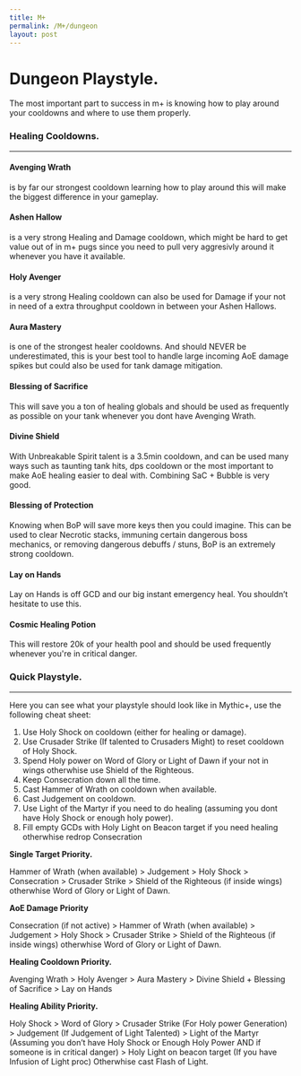 ```yaml
---
title: M+
permalink: /M+/dungeon
layout: post
---
```



# Dungeon Playstyle.

The most important part to success in m+ is knowing how to play around your cooldowns and where to use them properly.

### **Healing Cooldowns.**
---
#### **Avenging Wrath**
is by far our strongest cooldown learning how to play around this will make the biggest difference in your gameplay.

#### **Ashen Hallow**
is a very strong Healing and Damage cooldown, which might be hard to get value out of in m+ pugs since you need to pull very aggresivly around it whenever you have it available.

#### **Holy Avenger**
is a very strong Healing cooldown can also be used for Damage if your not in need of a extra throughput cooldown in between your Ashen Hallows.

#### **Aura Mastery**
is one of the strongest healer cooldowns. And should NEVER be underestimated, this is your best tool to handle large incoming AoE damage spikes but could also be used for tank damage mitigation.

#### **Blessing of Sacrifice**
This will save you a ton of healing globals and should be used as frequently as possible on your tank whenever you dont have Avenging Wrath.

#### **Divine Shield**
With Unbreakable Spirit talent is a 3.5min cooldown, and can be used many ways such as taunting tank hits, dps cooldown or the most important to make AoE healing easier to deal with. Combining SaC + Bubble is very good.

#### **Blessing of Protection**
Knowing when BoP will save more keys then you could imagine. This can be used to clear Necrotic stacks, immuning certain dangerous boss mechanics, or removing dangerous debuffs / stuns, BoP is an extremely strong cooldown.

#### **Lay on Hands**
Lay on Hands is off GCD and our big instant emergency heal. You shouldn’t hesitate to use this.

#### **Cosmic Healing Potion**
This will restore 20k of your health pool and should be used frequently whenever you're in critical danger.




### **Quick Playstyle.**
---
Here you can see what your playstyle should look like in Mythic+, use the following cheat sheet:

1. Use Holy Shock on cooldown (either for healing or damage).
2. Use Crusader Strike (If talented to Crusaders Might) to reset cooldown of Holy Shock.
3. Spend Holy power on Word of Glory or Light of Dawn if your not in wings otherwhise use Shield of the Righteous.
4. Keep Consecration down all the time.
5. Cast Hammer of Wrath on cooldown when available.
6. Cast Judgement on cooldown.
7. Use Light of the Martyr if you need to do healing (assuming you dont have Holy Shock or enough holy power).
8. Fill empty GCDs with Holy Light on Beacon target if you need healing otherwhise redrop Consecration


**Single Target Priority.**

Hammer of Wrath (when available) > Judgement > Holy Shock > Consecration > Crusader Strike >  Shield of the Righteous (if inside wings) otherwhise Word of Glory or Light of Dawn.

**AoE Damage Priority**

Consecration (if not active) > Hammer of Wrath (when available) > Judgement > Holy Shock > Crusader Strike > Shield of the Righteous (if inside wings) otherwhise Word of Glory or Light of Dawn.

**Healing Cooldown Priority.**

Avenging Wrath > Holy Avenger > Aura Mastery > Divine Shield + Blessing of Sacrifice > Lay on Hands

**Healing Ability Priority.**

Holy Shock > Word of Glory > Crusader Strike (For Holy power Generation) > Judgement (If Judgement of Light Talented) > Light of the Martyr (Assuming you don’t have Holy Shock or Enough Holy Power AND if someone is in critical danger) > Holy Light on beacon target (If you have Infusion of Light proc) Otherwhise cast Flash of Light.
